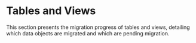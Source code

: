 # Tables and Views

This section presents the migration progress of tables and views, detailing which data objects are migrated and which
are pending migration.
